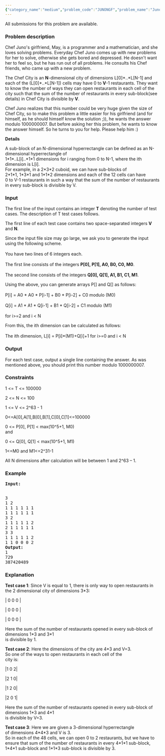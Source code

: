 ```yaml
---
{"category_name":"medium","problem_code":"JUNONGF","problem_name":"Juno Puzzle for May","languages_supported":{"0":"ADA","1":"ASM","2":"BASH","3":"BF","4":"C","5":"C99 strict","6":"CAML","7":"CLOJ","8":"CLPS","9":"CPP 4.3.2","10":"CPP 4.9.2","11":"CPP14","12":"CS2","13":"D","14":"ERL","15":"FORT","16":"FS","17":"GO","18":"HASK","19":"ICK","20":"ICON","21":"JAVA","22":"JS","23":"LISP clisp","24":"LISP sbcl","25":"LUA","26":"NEM","27":"NICE","28":"PAS fpc","29":"PAS gpc","30":"PERL","31":"PERL6","32":"PHP","33":"PIKE","34":"PRLG","35":"PYTH","36":"PYTH 3.4","37":"RUBY","38":"SCALA","39":"SCM guile","40":"SCM qobi","41":"ST","42":"TCL","43":"WSPC"},"max_timelimit":2,"source_sizelimit":50000,"problem_author":"mischievous_me","problem_tester":"pieguy","date_added":"21-03-2013","tags":{"0":"exponentiation","1":"may13","2":"medium","3":"mischievous_me","4":"number","5":"simple"},"editorial_url":"http://discuss.codechef.com/problems/JUNONGF","time":{"view_start_date":1368441000,"submit_start_date":1368441000,"visible_start_date":1368441000,"end_date":1735669800},"layout":"problem"}
---
```

<span class="solution-visible-txt">All submissions for this problem are available.</span><h3><b>Problem description</b></h3>

<p>Chef Juno's girlfriend, May, is a programmer and a mathematician, and she loves solving problems. Everyday Chef Juno comes up with new problems for her to solve, otherwise she gets bored and depressed. He doesn't want her to feel so, but he has run out of all problems. He consults his Chef friends, who came up with a new problem.</p>
<p>The Chef City is an <b>N</b>-dimensional city of dimensions L[0]*..*L[N-1] and each of the (L[0]*..*L[N-1]) cells may have 0 to <b>V</b>-1 restaurants. They want to know the number of ways they can open restaurants in each cell of the city such that the sum of the number of restaurants in every sub-block(see details) in Chef City is divisible by <b>V</b>.</p>
<p>Chef Juno realizes that this number could be very huge given the size of Chef City, so to make this problem a little easier for his girlfriend (and for himself, as he should himself know the solution ;)), he wants the answer modulo 1000000007. But before asking her this problem, he wants to know the answer himself. So he turns to you for help. Please help him :)
</p>
<p><b>Details</b></p>
<p>A sub-block of an N-dimensional hyperrectangle can be defined as an N-dimensional hyperrectangle of<br />
1*1*..L[i]..*1*1 dimensions for i ranging from 0 to N-1, where the ith dimension is L[i].<br />
For example, in a 2*3*2 cuboid, we can have sub-blocks of<br />
2*1*1, 1*3*1 and 1*1*2 dimensions and each of the 12 cells can have<br />
0 to V-1 restaurants in such a way that the sum of the number of restaurants in every sub-block is divisible by V.</p>
<h3>Input</h3>
<p>The first line of the input contains an integer <b>T</b> denoting the number of test cases. The description of T test cases follows.</p>
<p>The first line of each test case contains two space-separated integers <b>V</b> and <b>N</b>.</p>
<p>Since the input file size may go large, we ask you to generate the input using the following scheme.<br /><br />
You have two lines of 6 integers each.<br /><br />
The first line consists of the integers <b>P[0], P[1], A0, B0, C0, M0</b>.<br /><br />
The second line consists of the integers <b>Q[0], Q[1], A1, B1, C1, M1</b>.</p>
<p>Using the above, you can generate arrays P[] and Q[] as follows:<br /><br />
P[i] = A0 * A0 * P[i-1] + B0 * P[i-2] + C0 modulo (M0)<br /><br />
Q[i] = A1 * A1 * Q[i-1] + B1 * Q[i-2] + C1 modulo (M1)<br /><br />
for i>=2 and i &lt; N</p>
<p>From this, the ith dimension can be calculated as follows: <br /><br />
The ith dimension, L[i] = P[i]*(M1)+Q[i]+1 for i>=0 and i &lt; N</p>
<h3>Output</h3>
<p>For each test case, output a single line containing the answer. As was mentioned above, you should print this number modulo 1000000007.</p>
<h3>Constraints</h3>

<p>1 &lt;= T &lt;= 100000</p>
<p>2 &lt;= N &lt;= 100</p>
<p>1 &lt;= V &lt;= 2^63 - 1</p>
<p>0&lt;=A[0],A[1],B[0],B[1],C[0],C[1]&lt;=100000</p>
<p>0 &lt;= P[0], P[1] &lt; max(10^5+1, M0)<br />
and</p>
<p>0 &lt;= Q[0], Q[1] &lt; max(10^5+1, M1)</p>
<p>1&lt;=M0 and M1&lt;=2^31-1</p>
<p>All N dimensions after calculation will be between 1 and 2^63 – 1.</p>
<h3>Example</h3>
<pre><b>Input:</b>
<p></p>
3
1 2
1 1 1 1 1 1
1 1 1 1 1 1
3 2
1 1 1 1 1 2
2 1 1 1 1 1
3 3
1 1 1 1 1 2
1 1 0 0 0 2
<b>Output:</b>
1
729
387420489
</pre><h3>Explanation</h3>
<p><b>Test case 1</b>: Since V is equal to 1, there is only way to open restaurants in the 2 dimensional city of dimensions 3*3:</p>
<p>| 0 0 0 |</p>
<p>| 0 0 0 |</p>
<p>| 0 0 0 |</p>
<p>Here the sum of the number of restaurants opened in every sub-block of dimensions 1*3 and 3*1<br />
 is divisible by 1.
</p>
<p>
<b>Test case 2</b>: Here the dimensions of the city are 4*3 and V=3.<br />
So one of the ways to open restaurants in each cell of the<br />
city is:</p>
<p>|1 0 2|</p>
<p>|2 1 0|</p>
<p>|1 2 0|</p>
<p>|2 0 1|</p>
<p>Here the sum of the number of restaurants opened in every sub-block of dimensions 1*3 and 4*1<br />
is divisible by V=3.
</p>
<p>
<b>Test case 3</b>: Here we are given a 3-dimensional hyperrectangle<br />
of dimensions 4*4*3 and V is 3.<br />
So in each of the 48 cells, we can open 0 to 2 restaurants, but we have to ensure that sum of the number of restaurants in every 4*1*1 sub-block, 1*4*1 sub-block and 1*1*3 sub-block is divisible by 3.
</p>
